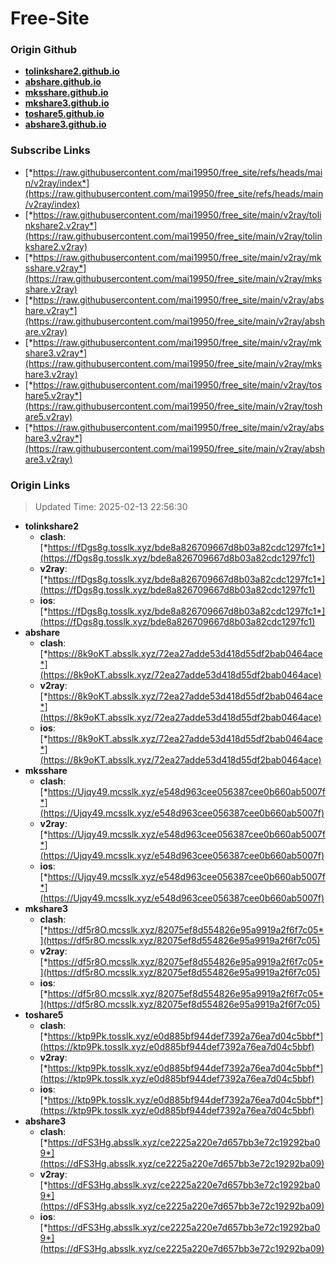 # Free-Site

### Origin Github

- [**tolinkshare2.github.io**](https://github.com/tolinkshare2/tolinkshare2.github.io)
- [**abshare.github.io**](https://github.com/abshare/abshare.github.io)
- [**mksshare.github.io**](https://github.com/mksshare/mksshare.github.io)
- [**mkshare3.github.io**](https://github.com/mkshare3/mkshare3.github.io)
- [**toshare5.github.io**](https://github.com/toshare5/toshare5.github.io)
- [**abshare3.github.io**](https://github.com/abshare3/abshare3.github.io)

### Subscribe Links

- [*https://raw.githubusercontent.com/mai19950/free_site/refs/heads/main/v2ray/index*](https://raw.githubusercontent.com/mai19950/free_site/refs/heads/main/v2ray/index)
- [*https://raw.githubusercontent.com/mai19950/free_site/main/v2ray/tolinkshare2.v2ray*](https://raw.githubusercontent.com/mai19950/free_site/main/v2ray/tolinkshare2.v2ray)
- [*https://raw.githubusercontent.com/mai19950/free_site/main/v2ray/mksshare.v2ray*](https://raw.githubusercontent.com/mai19950/free_site/main/v2ray/mksshare.v2ray)
- [*https://raw.githubusercontent.com/mai19950/free_site/main/v2ray/abshare.v2ray*](https://raw.githubusercontent.com/mai19950/free_site/main/v2ray/abshare.v2ray)
- [*https://raw.githubusercontent.com/mai19950/free_site/main/v2ray/mkshare3.v2ray*](https://raw.githubusercontent.com/mai19950/free_site/main/v2ray/mkshare3.v2ray)
- [*https://raw.githubusercontent.com/mai19950/free_site/main/v2ray/toshare5.v2ray*](https://raw.githubusercontent.com/mai19950/free_site/main/v2ray/toshare5.v2ray)
- [*https://raw.githubusercontent.com/mai19950/free_site/main/v2ray/abshare3.v2ray*](https://raw.githubusercontent.com/mai19950/free_site/main/v2ray/abshare3.v2ray)

### Origin Links

> Updated Time: 2025-02-13 22:56:30

- **tolinkshare2**
  - **clash**: [*https://fDgs8g.tosslk.xyz/bde8a826709667d8b03a82cdc1297fc1*](https://fDgs8g.tosslk.xyz/bde8a826709667d8b03a82cdc1297fc1)
  - **v2ray**: [*https://fDgs8g.tosslk.xyz/bde8a826709667d8b03a82cdc1297fc1*](https://fDgs8g.tosslk.xyz/bde8a826709667d8b03a82cdc1297fc1)
  - **ios**: [*https://fDgs8g.tosslk.xyz/bde8a826709667d8b03a82cdc1297fc1*](https://fDgs8g.tosslk.xyz/bde8a826709667d8b03a82cdc1297fc1)
- **abshare**
  - **clash**: [*https://8k9oKT.absslk.xyz/72ea27adde53d418d55df2bab0464ace*](https://8k9oKT.absslk.xyz/72ea27adde53d418d55df2bab0464ace)
  - **v2ray**: [*https://8k9oKT.absslk.xyz/72ea27adde53d418d55df2bab0464ace*](https://8k9oKT.absslk.xyz/72ea27adde53d418d55df2bab0464ace)
  - **ios**: [*https://8k9oKT.absslk.xyz/72ea27adde53d418d55df2bab0464ace*](https://8k9oKT.absslk.xyz/72ea27adde53d418d55df2bab0464ace)
- **mksshare**
  - **clash**: [*https://Ujqy49.mcsslk.xyz/e548d963cee056387cee0b660ab5007f*](https://Ujqy49.mcsslk.xyz/e548d963cee056387cee0b660ab5007f)
  - **v2ray**: [*https://Ujqy49.mcsslk.xyz/e548d963cee056387cee0b660ab5007f*](https://Ujqy49.mcsslk.xyz/e548d963cee056387cee0b660ab5007f)
  - **ios**: [*https://Ujqy49.mcsslk.xyz/e548d963cee056387cee0b660ab5007f*](https://Ujqy49.mcsslk.xyz/e548d963cee056387cee0b660ab5007f)
- **mkshare3**
  - **clash**: [*https://df5r8O.mcsslk.xyz/82075ef8d554826e95a9919a2f6f7c05*](https://df5r8O.mcsslk.xyz/82075ef8d554826e95a9919a2f6f7c05)
  - **v2ray**: [*https://df5r8O.mcsslk.xyz/82075ef8d554826e95a9919a2f6f7c05*](https://df5r8O.mcsslk.xyz/82075ef8d554826e95a9919a2f6f7c05)
  - **ios**: [*https://df5r8O.mcsslk.xyz/82075ef8d554826e95a9919a2f6f7c05*](https://df5r8O.mcsslk.xyz/82075ef8d554826e95a9919a2f6f7c05)
- **toshare5**
  - **clash**: [*https://ktp9Pk.tosslk.xyz/e0d885bf944def7392a76ea7d04c5bbf*](https://ktp9Pk.tosslk.xyz/e0d885bf944def7392a76ea7d04c5bbf)
  - **v2ray**: [*https://ktp9Pk.tosslk.xyz/e0d885bf944def7392a76ea7d04c5bbf*](https://ktp9Pk.tosslk.xyz/e0d885bf944def7392a76ea7d04c5bbf)
  - **ios**: [*https://ktp9Pk.tosslk.xyz/e0d885bf944def7392a76ea7d04c5bbf*](https://ktp9Pk.tosslk.xyz/e0d885bf944def7392a76ea7d04c5bbf)
- **abshare3**
  - **clash**: [*https://dFS3Hg.absslk.xyz/ce2225a220e7d657bb3e72c19292ba09*](https://dFS3Hg.absslk.xyz/ce2225a220e7d657bb3e72c19292ba09)
  - **v2ray**: [*https://dFS3Hg.absslk.xyz/ce2225a220e7d657bb3e72c19292ba09*](https://dFS3Hg.absslk.xyz/ce2225a220e7d657bb3e72c19292ba09)
  - **ios**: [*https://dFS3Hg.absslk.xyz/ce2225a220e7d657bb3e72c19292ba09*](https://dFS3Hg.absslk.xyz/ce2225a220e7d657bb3e72c19292ba09)
